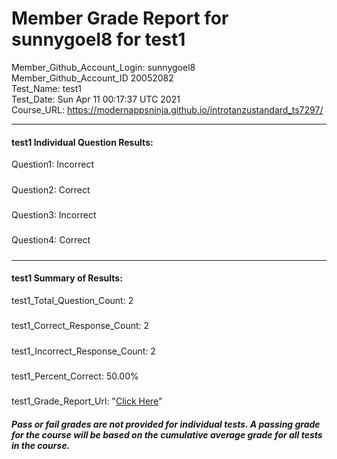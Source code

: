 # Member Grade Report for sunnygoel8 for test1  
   
Member_Github_Account_Login: sunnygoel8  
Member_Github_Account_ID 20052082  
Test_Name: test1  
Test_Date: Sun Apr 11 00:17:37 UTC 2021  
Course_URL: https://modernappsninja.github.io/introtanzustandard_ts7297/  
   
---  
#### test1 Individual Question Results:  
Question1: Incorrect  
#####  
Question2: Correct  
#####  
Question3: Incorrect  
#####  
Question4: Correct  
#####  
---  
#### test1 Summary of Results:  
test1_Total_Question_Count: 2  
#####  
test1_Correct_Response_Count: 2  
#####  
test1_Incorrect_Response_Count: 2  
#####  
test1_Percent_Correct: 50.00%  
#####  
test1_Grade_Report_Url: "[Click Here](https://github.com/modernappsninjas/sunnygoel8/blob/main/static/userdata/courses/introtanzustandard_ts7297/grade_report.pr41.test1.md)"
##### Pass or fail grades are not provided for individual tests. A passing grade for the course will be based on the cumulative average grade for all tests in the course.  
